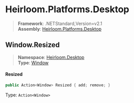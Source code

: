 # Heirloom.Platforms.Desktop

> **Framework**: .NETStandard,Version=v2.1  
> **Assembly**: [Heirloom.Platforms.Desktop][0]  

## Window.Resized

> **Namespace**: [Heirloom.Desktop][0]  
> **Type**: [Window][1]  

#### Resized

```cs
public Action<Window> Resized { add; remove; }
```

Type: `Action<Window>`

[0]: ../../../Heirloom.Platforms.Desktop.md
[1]: ../Window.md
